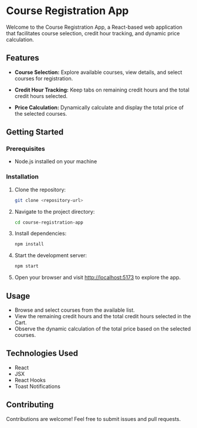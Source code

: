 # Course Registration App

Welcome to the Course Registration App, a React-based web application that facilitates course selection, credit hour tracking, and dynamic price calculation.

## Features

- **Course Selection:** Explore available courses, view details, and select courses for registration.

- **Credit Hour Tracking:** Keep tabs on remaining credit hours and the total credit hours selected.

- **Price Calculation:** Dynamically calculate and display the total price of the selected courses.

## Getting Started

### Prerequisites

- Node.js installed on your machine

### Installation

1. Clone the repository:

    ```bash
    git clone <repository-url>
    ```

2. Navigate to the project directory:

    ```bash
    cd course-registration-app
    ```

3. Install dependencies:

    ```bash
    npm install
    ```

4. Start the development server:

    ```bash
    npm start
    ```

5. Open your browser and visit [http://localhost:5173](http://localhost:5173) to explore the app.

## Usage

- Browse and select courses from the available list.
- View the remaining credit hours and the total credit hours selected in the Cart.
- Observe the dynamic calculation of the total price based on the selected courses.

## Technologies Used

- React
- JSX
- React Hooks
- Toast Notifications

## Contributing

Contributions are welcome! Feel free to submit issues and pull requests.



